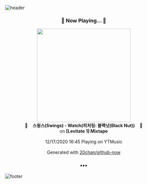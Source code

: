 ![header](https://capsule-render.vercel.app/api?type=wave&height=170&section=header&text=Hi.%20I'm%20SHIFT&fontColor=090707&fontAlignX=45&fontAlignY=65&fontSize=100)

<h3 align="center">🎵 Now Playing... 🎵</h3>
<p align="center">
  <a href="https://music.youtube.com/channel/UCxz7gLC1-zY1l20C4fQKrRA">
    <img width="300" src="https://lh3.googleusercontent.com/7aClDnSaXczMU6jptT55xf6bs8MdKgFM5TemfkBMLfuxRBLEqNsnEgA_8WC6R4q4NRml0a7OMBxkfWK9cQ">
  </a>
  <br>
  🎵&nbsp&nbsp&nbsp <b>스윙스(Swings) - Watch(피처링: 블랙넛(Black Nut))</b> &nbsp&nbsp&nbsp🎵
  <br>
  on <b>[Levitate 1] Mixtape</b>
  
  <br />
  <br />
  12/17/2020 16:45 Playing on YTMusic
  <br />
  <br />
  Generated with <a href="https://github.com/20chan/github-now">20chan/github-now</a>
</p>

<h3 align="center">•••</h3>

![footer](https://capsule-render.vercel.app/api?type=wave&height=150&section=footer)
